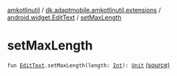 [amkotlinutil](../../index.md) / [dk.adaptmobile.amkotlinutil.extensions](../index.md) / [android.widget.EditText](index.md) / [setMaxLength](./set-max-length.md)

# setMaxLength

`fun `[`EditText`](https://developer.android.com/reference/android/widget/EditText.html)`.setMaxLength(length: `[`Int`](https://kotlinlang.org/api/latest/jvm/stdlib/kotlin/-int/index.html)`): `[`Unit`](https://kotlinlang.org/api/latest/jvm/stdlib/kotlin/-unit/index.html) [(source)](https://github.com/adaptmobile-organization/amkotlinutil/tree/master/amkotlinutil/amkotlinutil/src/main/java/dk/adaptmobile/amkotlinutil/extensions/EditTextExtensions.kt#L19)
